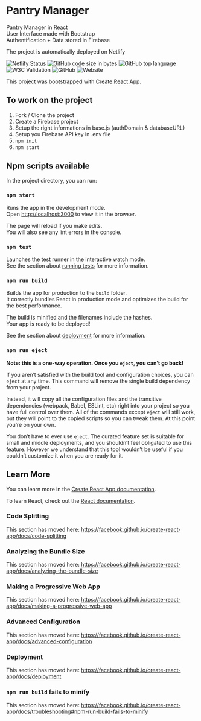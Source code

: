 # Pantry Manager

Pantry Manager in React  
User Interface made with Bootstrap  
Authentification + Data stored in Firebase

The project is automatically deployed on Netlify

[![Netlify Status](https://api.netlify.com/api/v1/badges/7ede6b3b-c954-42d0-a2d2-8985d7c2e060/deploy-status)](https://monplacard.netlify.app)
![GitHub code size in bytes](https://img.shields.io/github/languages/code-size/romain-koenig/pantry-manager)
![GitHub top language](https://img.shields.io/github/languages/top/romain-koenig/pantry-manager)
![W3C Validation](https://img.shields.io/w3c-validation/default?targetUrl=https%3A%2F%2Fmonplacard.netlify.app%2F)
![GitHub](https://img.shields.io/github/license/romain-koenig/pantry-manager)
![Website](https://img.shields.io/website?url=https%3A%2F%2Fmonplacard.netlify.app%2F)

This project was bootstrapped with [Create React App](https://github.com/facebook/create-react-app).

## To work on the project

1. Fork / Clone the project
1. Create a Firebase project
1. Setup the right informations in base.js (authDomain & databaseURL)
1. Setup you Firebase API key in .env file
1. `npm init`
1. `npm start`

## Npm scripts available

In the project directory, you can run:

### `npm start`

Runs the app in the development mode.<br />
Open [http://localhost:3000](http://localhost:3000) to view it in the browser.

The page will reload if you make edits.<br />
You will also see any lint errors in the console.

### `npm test`

Launches the test runner in the interactive watch mode.<br />
See the section about [running tests](https://facebook.github.io/create-react-app/docs/running-tests) for more information.

### `npm run build`

Builds the app for production to the `build` folder.<br />
It correctly bundles React in production mode and optimizes the build for the best performance.

The build is minified and the filenames include the hashes.<br />
Your app is ready to be deployed!

See the section about [deployment](https://facebook.github.io/create-react-app/docs/deployment) for more information.

### `npm run eject`

**Note: this is a one-way operation. Once you `eject`, you can’t go back!**

If you aren’t satisfied with the build tool and configuration choices, you can `eject` at any time. This command will remove the single build dependency from your project.

Instead, it will copy all the configuration files and the transitive dependencies (webpack, Babel, ESLint, etc) right into your project so you have full control over them. All of the commands except `eject` will still work, but they will point to the copied scripts so you can tweak them. At this point you’re on your own.

You don’t have to ever use `eject`. The curated feature set is suitable for small and middle deployments, and you shouldn’t feel obligated to use this feature. However we understand that this tool wouldn’t be useful if you couldn’t customize it when you are ready for it.

## Learn More

You can learn more in the [Create React App documentation](https://facebook.github.io/create-react-app/docs/getting-started).

To learn React, check out the [React documentation](https://reactjs.org/).

### Code Splitting

This section has moved here: https://facebook.github.io/create-react-app/docs/code-splitting

### Analyzing the Bundle Size

This section has moved here: https://facebook.github.io/create-react-app/docs/analyzing-the-bundle-size

### Making a Progressive Web App

This section has moved here: https://facebook.github.io/create-react-app/docs/making-a-progressive-web-app

### Advanced Configuration

This section has moved here: https://facebook.github.io/create-react-app/docs/advanced-configuration

### Deployment

This section has moved here: https://facebook.github.io/create-react-app/docs/deployment

### `npm run build` fails to minify

This section has moved here: https://facebook.github.io/create-react-app/docs/troubleshooting#npm-run-build-fails-to-minify
